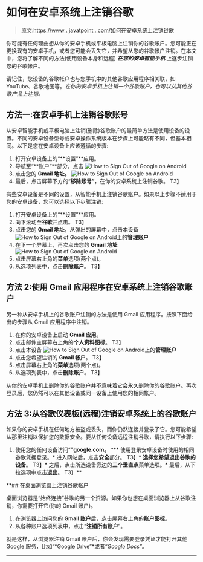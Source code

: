 # 如何在安卓系统上注销谷歌

> 原文:[https://www . javatpoint . com/如何在安卓系统上注销谷歌](https://www.javatpoint.com/how-to-sign-out-of-google-on-android)

你可能有任何理由想从你的安卓手机或平板电脑上注销你的谷歌账户。您可能正在更换现有的安卓手机，或者您可能会丢失它，并希望从您的谷歌帐户注销。在本文中，您将了解不同的方法(使用设备本身和远程) ***在您的安卓智能手机*** 上逐步注销您的谷歌帐户。

请记住，您设备的谷歌帐户也与您手机中的其他谷歌应用程序相关联，如 YouTube、谷歌地图等。*在你的安卓手机上注销一个谷歌账户，也可以从其他谷歌产品上注销。*

## 方法一:在安卓手机上注销谷歌账号

从安卓智能手机或平板电脑上注销(删除)谷歌账户的最简单方法是使用设备的设置。不同的安卓设备型号或安卓操作系统版本在步骤上可能略有不同，但基本相同。以下是您在安卓设备上应该遵循的步骤:

1.  打开安卓设备上的“**设置”**应用。
2.  导航至“**账户”**部分，点击
    ![How to Sign Out of Google on Android](../Images/1901c9b6b528969fa7157c801e7e25fd.png)
3.  点击您的 **Gmail 地址。**
    ![How to Sign Out of Google on Android](../Images/93c70964a70343b029d2a4f1b5e82391.png)
4.  最后，点击屏幕下方的“**移除账号”**，在你的安卓系统上注销谷歌。
    T3】

有些安卓设备是不同的设置，从智能手机上注销谷歌账户。如果以上步骤不适用于您的安卓设备，您可以选择以下步骤注销:

1.  打开安卓设备上的“**设置”**应用。
2.  向下滚动至**谷歌**并点击。
    T3】
3.  点击您的 **Gmail 地址**，从弹出的屏幕中，点击本设备
    ![How to Sign Out of Google on Android](../Images/b4b16ba4d9c5acec8ad6b9fe450370ef.png)上的**管理账户**
4.  在下一个屏幕上，再次点击您的 **Gmail 地址**
    ![How to Sign Out of Google on Android](../Images/f38c65b1a19f13ede8bc208e72fa13c6.png)
5.  点击屏幕右上角的**菜单**选项(两个点)。
6.  从选项列表中，点击**删除账户**。
    T3】

## 方法 2:使用 Gmail 应用程序在安卓系统上注销谷歌账户

另一种从安卓手机上的谷歌账户注销的方法是使用 Gmail 应用程序。按照下面给出的步骤从 Gmail 应用程序中注销。

1.  在你的安卓设备上启动 **Gmail 应用**。
2.  点击邮件主屏幕右上角的**个人资料图标**。
    T3】
3.  点击本设备
    ![How to Sign Out of Google on Android](../Images/3b953d34374361884ed2d45348941bcc.png)上的**管理账户**
4.  点击您希望注销的 **Gmail 帐户**。
    T3】
5.  点击屏幕右上角的**菜单**选项(两个点)。
6.  从选项列表中，点击**删除账户**。
    T3】

从你的安卓手机上删除你的谷歌账户并不意味着它会永久删除你的谷歌账户。再次登录后，您仍然可以在其他设备或同一设备上使用您的相同帐户。

## 方法 3:从谷歌仪表板(远程)注销安卓系统上的谷歌账户

如果你的安卓手机在任何地方被盗或丢失，而你仍然连接并登录了它。您可能希望从那里注销以保护您的数据安全。要从任何设备远程注销谷歌，请执行以下步骤:

1.  使用您的任何设备访问“[](https://myaccount.google.com/)**”google.com。**
***   使用登录安卓设备时使用的相同谷歌凭据登录。*   进入网站后，点击**安全**部分。
    T3】*   **选择您希望退出谷歌的设备**。
    T3】*   之后，点击所选设备旁边的**三个垂直点**菜单选项。*   最后，从下拉选项中点击**退出**。
    T3】**

 **## 在桌面浏览器上注销谷歌帐户

桌面浏览器是“始终连接”谷歌的另一个资源。如果你也想在桌面浏览器上从谷歌注销，你需要打开它(你的 Gmail 账户)。

1.  在浏览器上访问您的 **Gmail 账户**后，点击屏幕右上角的**账户图标**。
2.  从各种账户选项列表中，点击“**注销所有账户**”。

就是这样，从浏览器注销 Gmail 账户后，你会发现需要登录凭证才能打开其他 Google 服务，比如“*Google Drive”*或者“*Google Docs”*。

* * ***
